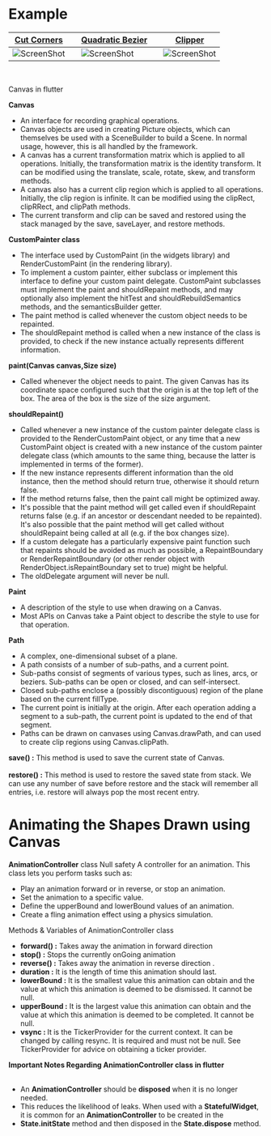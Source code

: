 # Example

| [Cut Corners](https://github.com/champ96k/canvas_in_flutter/tree/main/custom_clipper/lib/src/cut_corners) |     | [Quadratic Bezier](https://github.com/champ96k/canvas_in_flutter/tree/main/custom_clipper/lib/src/quadratic_bezier) |     | [Clipper](https://github.com/champ96k/canvas_in_flutter/tree/main/custom_clipper/lib/src/clipper) |
| --------------------------------------------------------------------------------- | --- | ------------------------------------------------------------------------------------------------------------------- | --- | ------------------------------------------------------------------------------------------------- |
| ![ScreenShot](https://i.ibb.co/6bjG5nL/Screenshot-2021-11-03-at-10-56-00-AM.png)   |     | ![ScreenShot](https://i.ibb.co/rM8QbYd/Screenshot-2021-11-03-at-1-03-09-AM.png)                                     |     | ![ScreenShot](https://i.ibb.co/k32Vyxq/Screenshot-2021-11-03-at-1-03-16-AM.png)                   |

</br>

Canvas in flutter

<b>Canvas</b>

- An interface for recording graphical operations.
- Canvas objects are used in creating Picture objects, which can themselves be used with a SceneBuilder to build a Scene. In normal usage, however, this is all handled by the framework.
- A canvas has a current transformation matrix which is applied to all operations. Initially, the transformation matrix is the identity transform. It can be modified using the translate, scale, rotate, skew, and transform methods.
- A canvas also has a current clip region which is applied to all operations. Initially, the clip region is infinite. It can be modified using the clipRect, clipRRect, and clipPath methods.
- The current transform and clip can be saved and restored using the stack managed by the save, saveLayer, and restore methods.

<b>CustomPainter class</b>

- The interface used by CustomPaint (in the widgets library) and RenderCustomPaint (in the rendering library).
- To implement a custom painter, either subclass or implement this interface to define your custom paint delegate. CustomPaint subclasses must implement the paint and shouldRepaint methods, and may optionally also implement the hitTest and shouldRebuildSemantics methods, and the semanticsBuilder getter.
- The paint method is called whenever the custom object needs to be repainted.
- The shouldRepaint method is called when a new instance of the class is provided, to check if the new instance actually represents different information.

<b>paint(Canvas canvas,Size size)</b>

- Called whenever the object needs to paint. The given Canvas has its coordinate space configured such that the origin is at the top left of the box. The area of the box is the size of the size argument.

<b>shouldRepaint()</b>

- Called whenever a new instance of the custom painter delegate class is provided to the RenderCustomPaint object, or any time that a new CustomPaint object is created with a new instance of the custom painter delegate class (which amounts to the same thing, because the latter is implemented in terms of the former).
- If the new instance represents different information than the old instance, then the method should return true, otherwise it should return false.
- If the method returns false, then the paint call might be optimized away.
- It's possible that the paint method will get called even if shouldRepaint returns false (e.g. if an ancestor or descendant needed to be repainted). It's also possible that the paint method will get called without shouldRepaint being called at all (e.g. if the box changes size).
- If a custom delegate has a particularly expensive paint function such that repaints should be avoided as much as possible, a RepaintBoundary or RenderRepaintBoundary (or other render object with RenderObject.isRepaintBoundary set to true) might be helpful.
- The oldDelegate argument will never be null.

<b>Paint</b>

- A description of the style to use when drawing on a Canvas.
- Most APIs on Canvas take a Paint object to describe the style to use for that operation.

<b>Path</b>

- A complex, one-dimensional subset of a plane.
- A path consists of a number of sub-paths, and a current point.
- Sub-paths consist of segments of various types, such as lines, arcs, or beziers. Sub-paths can be open or closed, and can self-intersect.
- Closed sub-paths enclose a (possibly discontiguous) region of the plane based on the current fillType.
- The current point is initially at the origin. After each operation adding a segment to a sub-path, the current point is updated to the end of that segment.
- Paths can be drawn on canvases using Canvas.drawPath, and can used to create clip regions using Canvas.clipPath.

<b>save() :</b> This method is used to save the current state of Canvas.<br></br>
<b>restore() :</b> This method is used to restore the saved state from stack.
We can use any number of save before restore and the stack will remember all entries,
i.e. restore will always pop the most recent entry.

# Animating the Shapes Drawn using Canvas

<b>AnimationController</b> class Null safety
A controller for an animation.
This class lets you perform tasks such as:

- Play an animation forward or in reverse, or stop an animation.
- Set the animation to a specific value.
- Define the upperBound and lowerBound values of an animation.
- Create a fling animation effect using a physics simulation.

Methods & Variables of AnimationController class

- <b>forward() :</b> Takes away the animation in forward direction
- <b>stop() :</b> Stops the currently onGoing animation
- <b>reverse() :</b> Takes away the animation in reverse direction .
- <b>duration :</b> It is the length of time this animation should last.
- <b>lowerBound :</b> It is the smallest value this animation can obtain and the value at which this animation is deemed to be dismissed.
  It cannot be null.
- <b>upperBound :</b> It is the largest value this animation can obtain and the value at which this animation is deemed to be completed. It cannot be null.
- <b>vsync : </b> It is the TickerProvider for the current context. It can be changed by calling resync. It is required and must not be null. See TickerProvider for advice on obtaining a ticker provider.

<b>Important Notes Regarding AnimationController class in flutter</b><br></br>

- An <b>AnimationController</b> should be <b>disposed</b> when it is no longer needed.
- This reduces the likelihood of leaks. When used with a <b>StatefulWidget</b>, it is common for an <b>AnimationController</b> to be created in the
- <b>State.initState</b> method and then disposed in the <b>State.dispose</b> method.
